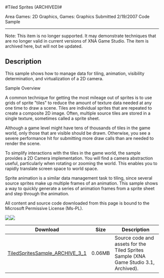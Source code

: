 #Tiled Sprites (ARCHIVED)#

Area
Games: 2D Graphics, Games: Graphics
Submitted
2/19/2007
Code Sample

---

Note: This item is no longer supported. It may demonstrate techniques that are no longer valid in current versions of XNA Game Studio. The item is archived here, but will not be updated.

## Description 

This sample shows how to manage data for tiling, animation, visibility determination, and virtualization of a 2D camera. 

Sample Overview

A common technique for getting the most mileage out of sprites is to use grids of sprite "tiles" to reduce the amount of texture data needed at any one time to draw a scene. Tiles are individual sprites that are repeated to create a composite 2D image. Often, multiple source tiles are stored in a single texture, sometimes called a sprite sheet.

Although a game level might have tens of thousands of tiles in the game world, only those that are visible should be drawn. Otherwise, you see a severe performance hit for submitting more draw calls than are needed to render the scene.

To simplify interactions with the tiles in the game world, the sample provides a 2D Camera implementation. You will find a camera abstraction useful, particularly when rotating or zooming the world. This enables you to rapidly translate screen space to world space.

Sprite animation is a similar data management task to tiling, since several source sprites make up multiple frames of an animation. This sample shows a way to quickly generate a series of animation frames from a sprite sheet and step through the animation.


All content and source code downloaded from this page is bound to the Microsoft Permissive License (Ms-PL).

![](https://github.com/simondarksidej/XNAGameStudio/blob/master/Images/XNA_TiledSprites_01_small.jpg?raw=true)![](https://github.com/simondarksidej/XNAGameStudio/blob/master/Images/XNA_TiledSprites_02_small.jpg?raw=true)

		 
Download | Size | Description
---|---|---|
[TiledSpritesSample_ARCHIVE_3_1](https://github.com/simondarksidej/XNAGameStudio/tree/master/Samples/TiledSpritesSample_ARCHIVE_3_1) | 0.06MB | Source code and assets for the Tiled Sprites Sample (XNA Game Studio 3.1, Archived). 